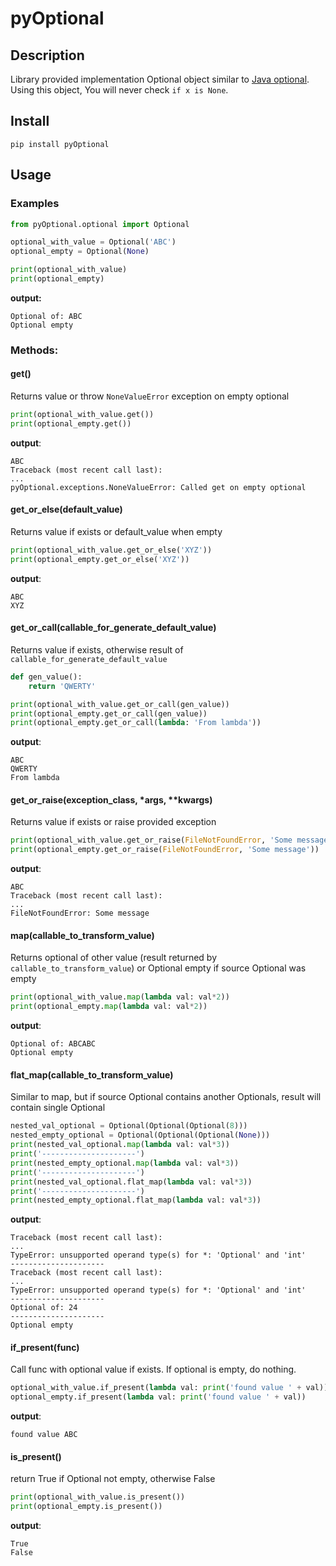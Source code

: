 # pyOptional

## Description
Library provided implementation Optional object similar to [Java optional](https://docs.oracle.com/javase/8/docs/api/java/util/Optional.html). Using this object, You will never check `if x is None`.

## Install
`pip install pyOptional`

## Usage

### Examples

```python
from pyOptional.optional import Optional

optional_with_value = Optional('ABC')
optional_empty = Optional(None)

print(optional_with_value)
print(optional_empty)
```

**output:**
```
Optional of: ABC
Optional empty
```

### Methods:

#### get()
Returns value or throw `NoneValueError` exception on empty optional
```python
print(optional_with_value.get())
print(optional_empty.get())
```

**output**:
```
ABC
Traceback (most recent call last):
...
pyOptional.exceptions.NoneValueError: Called get on empty optional
```

#### get_or_else(default_value)
Returns value if exists or default_value when empty
```python
print(optional_with_value.get_or_else('XYZ'))
print(optional_empty.get_or_else('XYZ'))
```

**output**:
```
ABC
XYZ
```

#### get_or_call(callable_for_generate_default_value)
Returns value if exists, otherwise result of `callable_for_generate_default_value`
```python
def gen_value():
    return 'QWERTY'

print(optional_with_value.get_or_call(gen_value))
print(optional_empty.get_or_call(gen_value))
print(optional_empty.get_or_call(lambda: 'From lambda'))
```

**output**:
```
ABC
QWERTY
From lambda
```

#### get_or_raise(exception_class, *args, **kwargs)
Returns value if exists or raise provided exception
```python
print(optional_with_value.get_or_raise(FileNotFoundError, 'Some message'))
print(optional_empty.get_or_raise(FileNotFoundError, 'Some message'))
```

**output**:
```
ABC
Traceback (most recent call last):
...
FileNotFoundError: Some message
```

#### map(callable_to_transform_value)
Returns optional of other value (result returned by `callable_to_transform_value`) or Optional empty if source Optional was empty
```python
print(optional_with_value.map(lambda val: val*2))
print(optional_empty.map(lambda val: val*2))
```

**output**:
```
Optional of: ABCABC
Optional empty
```

#### flat_map(callable_to_transform_value)
Similar to map, but if source Optional contains another Optionals, result will contain single Optional
```python
nested_val_optional = Optional(Optional(Optional(8)))
nested_empty_optional = Optional(Optional(Optional(None)))
print(nested_val_optional.map(lambda val: val*3))
print('---------------------')
print(nested_empty_optional.map(lambda val: val*3))
print('---------------------')
print(nested_val_optional.flat_map(lambda val: val*3))
print('---------------------')
print(nested_empty_optional.flat_map(lambda val: val*3))
```

**output**:
```
Traceback (most recent call last):
...
TypeError: unsupported operand type(s) for *: 'Optional' and 'int'
---------------------
Traceback (most recent call last):
...
TypeError: unsupported operand type(s) for *: 'Optional' and 'int'
---------------------
Optional of: 24
---------------------
Optional empty
```

#### if_present(func)
Call func with optional value if exists. If optional is empty, do nothing.

```python
optional_with_value.if_present(lambda val: print('found value ' + val))
optional_empty.if_present(lambda val: print('found value ' + val))
```

**output**:
```
found value ABC
```

#### is_present()
return True if Optional not empty, otherwise False

```python
print(optional_with_value.is_present())
print(optional_empty.is_present())
```

**output**:
```
True
False
```
